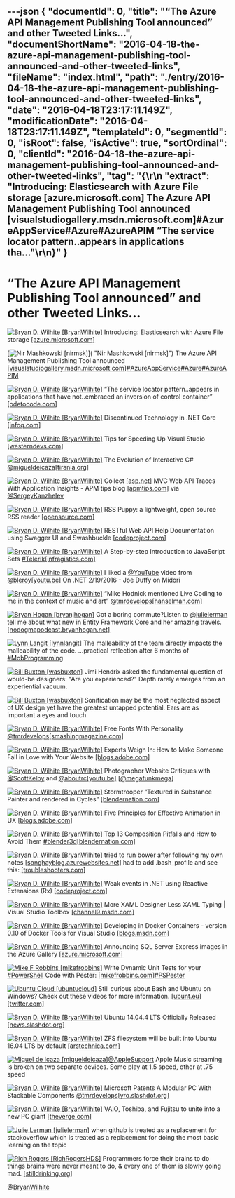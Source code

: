 ---json
{
  "documentId": 0,
  "title": "“The Azure API Management Publishing Tool announced” and other Tweeted Links…",
  "documentShortName": "2016-04-18-the-azure-api-management-publishing-tool-announced-and-other-tweeted-links",
  "fileName": "index.html",
  "path": "./entry/2016-04-18-the-azure-api-management-publishing-tool-announced-and-other-tweeted-links",
  "date": "2016-04-18T23:17:11.149Z",
  "modificationDate": "2016-04-18T23:17:11.149Z",
  "templateId": 0,
  "segmentId": 0,
  "isRoot": false,
  "isActive": true,
  "sortOrdinal": 0,
  "clientId": "2016-04-18-the-azure-api-management-publishing-tool-announced-and-other-tweeted-links",
  "tag": "{\r\n  \"extract\": \"Introducing: Elasticsearch with Azure File storage [azure.microsoft.com] The Azure API Management Publishing Tool announced [visualstudiogallery.msdn.microsoft.com]#AzureAppService#Azure#AzureAPIM “The service locator pattern..appears in applications tha...\"\r\n}"
}
---

# “The Azure API Management Publishing Tool announced” and other Tweeted Links…

[<img alt="Bryan D. Wilhite [BryanWilhite]" src="https://songhay.blob.core.windows.net/shared-social-twitter/BryanWilhite.jpeg">](http://songhayblog.azurewebsites.net/ "Bryan D. Wilhite [BryanWilhite]") Introducing: Elasticsearch with Azure File storage [[azure.microsoft.com]](https://azure.microsoft.com/en-us/blog/introducing-elasticsearch-with-azure-file-storage/)

[<img alt="Nir Mashkowski [nirmsk]" src="https://songhay.blob.core.windows.net/shared-social-twitter/nirmsk.jpeg">]( "Nir Mashkowski [nirmsk]") The Azure API Management Publishing Tool announced [[visualstudiogallery.msdn.microsoft.com]](https://visualstudiogallery.msdn.microsoft.com/5e42ad0b-3549-4aba-8234-44c24896bd6e)[#AzureAppService](http://twitter.com/search?q=%23AzureAppService)[#Azure](http://twitter.com/search?q=%23Azure)[#AzureAPIM](http://twitter.com/search?q=%23AzureAPIM)

[<img alt="Bryan D. Wilhite [BryanWilhite]" src="https://songhay.blob.core.windows.net/shared-social-twitter/BryanWilhite.jpeg">](http://songhayblog.azurewebsites.net/ "Bryan D. Wilhite [BryanWilhite]") “The service locator pattern..appears in applications that have not..embraced an inversion of control container” [[odetocode.com]](http://odetocode.com/blogs/scott/archive/2016/02/18/avoiding-the-service-locator-pattern-in-asp-net-core.aspx)

[<img alt="Bryan D. Wilhite [BryanWilhite]" src="https://songhay.blob.core.windows.net/shared-social-twitter/BryanWilhite.jpeg">](http://songhayblog.azurewebsites.net/ "Bryan D. Wilhite [BryanWilhite]") Discontinued Technology in .NET Core [[infoq.com]](http://www.infoq.com/news/2016/02/Core-Discontinued)

[<img alt="Bryan D. Wilhite [BryanWilhite]" src="https://songhay.blob.core.windows.net/shared-social-twitter/BryanWilhite.jpeg">](http://songhayblog.azurewebsites.net/ "Bryan D. Wilhite [BryanWilhite]") Tips for Speeding Up Visual Studio [[westerndevs.com]](http://www.westerndevs.com/Development/Tips-for-Speeding-Up-Visual-Studio/)

[<img alt="Bryan D. Wilhite [BryanWilhite]" src="https://songhay.blob.core.windows.net/shared-social-twitter/BryanWilhite.jpeg">](http://songhayblog.azurewebsites.net/ "Bryan D. Wilhite [BryanWilhite]") The Evolution of Interactive C# [@migueldeicaza](http://twitter.com/migueldeicaza)[[tirania.org]](http://tirania.org/blog/archive/2016/Feb-17.html)

[<img alt="Bryan D. Wilhite [BryanWilhite]" src="https://songhay.blob.core.windows.net/shared-social-twitter/BryanWilhite.jpeg">](http://songhayblog.azurewebsites.net/ "Bryan D. Wilhite [BryanWilhite]") Collect [[asp.net]](http://ASP.NET) MVC Web API Traces With Application Insights - APM tips blog [[apmtips.com]](http://apmtips.com/blog/2014/11/13/collect-asp-dot-net-mvc-web-api-traces-with-application-insights/) via [@SergeyKanzhelev](http://twitter.com/SergeyKanzhelev)

[<img alt="Bryan D. Wilhite [BryanWilhite]" src="https://songhay.blob.core.windows.net/shared-social-twitter/BryanWilhite.jpeg">](http://songhayblog.azurewebsites.net/ "Bryan D. Wilhite [BryanWilhite]") RSS Puppy: a lightweight, open source RSS reader [[opensource.com]](https://opensource.com/life/16/2/rss-puppy-lightweight-open-source-rss-reader)

[<img alt="Bryan D. Wilhite [BryanWilhite]" src="https://songhay.blob.core.windows.net/shared-social-twitter/BryanWilhite.jpeg">](http://songhayblog.azurewebsites.net/ "Bryan D. Wilhite [BryanWilhite]") RESTful Web API Help Documentation using Swagger UI and Swashbuckle [[codeproject.com]](http://www.codeproject.com/Articles/1078249/RESTful-Web-API-Help-Documentation-using-Swagger-U)

[<img alt="Bryan D. Wilhite [BryanWilhite]" src="https://songhay.blob.core.windows.net/shared-social-twitter/BryanWilhite.jpeg">](http://songhayblog.azurewebsites.net/ "Bryan D. Wilhite [BryanWilhite]") A Step-by-step Introduction to JavaScript Sets [#Telerik](http://twitter.com/search?q=%23Telerik)[[infragistics.com]](http://www.infragistics.com/community/blogs/tim_brock/archive/2016/02/12/a-step-by-step-introduction-to-javascript-sets.aspx)

[<img alt="Bryan D. Wilhite [BryanWilhite]" src="https://songhay.blob.core.windows.net/shared-social-twitter/BryanWilhite.jpeg">](http://songhayblog.azurewebsites.net/ "Bryan D. Wilhite [BryanWilhite]") I liked a [@YouTube](http://twitter.com/YouTube) video from [@bleroy](http://twitter.com/bleroy)[[youtu.be]](http://youtu.be/WuqrfuJLbgk?a) On .NET 2/19/2016 - Joe Duffy on Midori

[<img alt="Bryan D. Wilhite [BryanWilhite]" src="https://songhay.blob.core.windows.net/shared-social-twitter/BryanWilhite.jpeg">](http://songhayblog.azurewebsites.net/ "Bryan D. Wilhite [BryanWilhite]") “Mike Hodnick mentioned Live Coding to me in the context of music and art” [@tmrdevelops](http://twitter.com/tmrdevelops)[[hanselman.com]](http://www.hanselman.com/blog/TheJoyOfLiveCodingCodePenREPLsTOPLAPAliveAndMore.aspx)

[<img alt="Bryan Hogan [bryanjhogan]" src="https://songhay.blob.core.windows.net/shared-social-twitter/bryanjhogan.jpeg">](http://www.bryanhogan.net/ "Bryan Hogan [bryanjhogan]") Got a boring commute?Listen to [@julielerman](http://twitter.com/julielerman) tell me about what new in Entity Framework Core and her amazing travels. [[nodogmapodcast.bryanhogan.net]](http://nodogmapodcast.bryanhogan.net/50-julie-lerman-entity-framework-core-1/)

[<img alt="Lynn Langit [lynnlangit]" src="https://songhay.blob.core.windows.net/shared-social-twitter/lynnlangit.jpg">](http://about.me/LynnLangit "Lynn Langit [lynnlangit]") The malleability of the team directly impacts the malleability of the code. ...practical reflection after 6 months of [#MobProgramming](http://twitter.com/search?q=%23MobProgramming)

[<img alt="Bill Buxton [wasbuxton]" src="https://songhay.blob.core.windows.net/shared-social-twitter/wasbuxton.jpg">](http://www.billbuxton.com/ "Bill Buxton [wasbuxton]") Jimi Hendrix asked the fundamental question of would-be designers: "Are you experienced?" Depth rarely emerges from an experiential vacuum.

[<img alt="Bill Buxton [wasbuxton]" src="https://songhay.blob.core.windows.net/shared-social-twitter/wasbuxton.jpg">](http://www.billbuxton.com/ "Bill Buxton [wasbuxton]") Sonification may be the most neglected aspect of UX design yet have the greatest untapped potential. Ears are as important a eyes and touch.

[<img alt="Bryan D. Wilhite [BryanWilhite]" src="https://songhay.blob.core.windows.net/shared-social-twitter/BryanWilhite.jpeg">](http://songhayblog.azurewebsites.net/ "Bryan D. Wilhite [BryanWilhite]") Free Fonts With Personality [@tmrdevelops](http://twitter.com/tmrdevelops)[[smashingmagazine.com]](https://www.smashingmagazine.com/2016/02/free-fonts-with-personality/)

[<img alt="Bryan D. Wilhite [BryanWilhite]" src="https://songhay.blob.core.windows.net/shared-social-twitter/BryanWilhite.jpeg">](http://songhayblog.azurewebsites.net/ "Bryan D. Wilhite [BryanWilhite]") Experts Weigh In: How to Make Someone Fall in Love with Your Website [[blogs.adobe.com]](http://blogs.adobe.com/dreamweaver/2016/02/experts-weigh-in-how-to-make-someone-fall-in-love-with-your-website.html)

[<img alt="Bryan D. Wilhite [BryanWilhite]" src="https://songhay.blob.core.windows.net/shared-social-twitter/BryanWilhite.jpeg">](http://songhayblog.azurewebsites.net/ "Bryan D. Wilhite [BryanWilhite]") Photographer Website Critiques with [@ScottKelby](http://twitter.com/ScottKelby) and [@aboutrc](http://twitter.com/aboutrc)[[youtu.be]](https://youtu.be/Oklo21tPiug) [[@megafunkmega](http://twitter.com/megafunkmega)]

[<img alt="Bryan D. Wilhite [BryanWilhite]" src="https://songhay.blob.core.windows.net/shared-social-twitter/BryanWilhite.jpeg">](http://songhayblog.azurewebsites.net/ "Bryan D. Wilhite [BryanWilhite]") Stormtrooper “Textured in Substance Painter and rendered in Cycles” [[blendernation.com]](http://www.blendernation.com/2016/02/16/image-stormtrooper/)

[<img alt="Bryan D. Wilhite [BryanWilhite]" src="https://songhay.blob.core.windows.net/shared-social-twitter/BryanWilhite.jpeg">](http://songhayblog.azurewebsites.net/ "Bryan D. Wilhite [BryanWilhite]") Five Principles for Effective Animation in UX [[blogs.adobe.com]](http://blogs.adobe.com/dreamweaver/2016/02/five-principles-for-effective-animation-in-ux.html)

[<img alt="Bryan D. Wilhite [BryanWilhite]" src="https://songhay.blob.core.windows.net/shared-social-twitter/BryanWilhite.jpeg">](http://songhayblog.azurewebsites.net/ "Bryan D. Wilhite [BryanWilhite]") Top 13 Composition Pitfalls and How to Avoid Them [#blender3d](http://twitter.com/search?q=%23blender3d)[[blendernation.com]](http://www.blendernation.com/2016/02/17/top-13-composition-pitfalls-avoid/)

[<img alt="Bryan D. Wilhite [BryanWilhite]" src="https://songhay.blob.core.windows.net/shared-social-twitter/BryanWilhite.jpeg">](http://songhayblog.azurewebsites.net/ "Bryan D. Wilhite [BryanWilhite]") tried to run bower after following my own notes [[songhayblog.azurewebsites.net]](http://songhayblog.azurewebsites.net/#/entry/introducing-node-modules-and-bower-components-to-visual-studio-2013) had to add .bash_profile and see this: [[troubleshooters.com]](http://www.troubleshooters.com/linux/prepostpath.htm)

[<img alt="Bryan D. Wilhite [BryanWilhite]" src="https://songhay.blob.core.windows.net/shared-social-twitter/BryanWilhite.jpeg">](http://songhayblog.azurewebsites.net/ "Bryan D. Wilhite [BryanWilhite]") Weak events in .NET using Reactive Extensions (Rx) [[codeproject.com]](http://www.codeproject.com/Tips/1078183/Weak-events-in-NET-using-Reactive-Extensions-Rx)

[<img alt="Bryan D. Wilhite [BryanWilhite]" src="https://songhay.blob.core.windows.net/shared-social-twitter/BryanWilhite.jpeg">](http://songhayblog.azurewebsites.net/ "Bryan D. Wilhite [BryanWilhite]") More XAML Designer Less XAML Typing | Visual Studio Toolbox [[channel9.msdn.com]](https://channel9.msdn.com/Shows/Visual-Studio-Toolbox/More-XAML-Designer-Less-XAML-Typing)

[<img alt="Bryan D. Wilhite [BryanWilhite]" src="https://songhay.blob.core.windows.net/shared-social-twitter/BryanWilhite.jpeg">](http://songhayblog.azurewebsites.net/ "Bryan D. Wilhite [BryanWilhite]") Developing in Docker Containers - version 0.10 of Docker Tools for Visual Studio [[blogs.msdn.com]](http://blogs.msdn.com/b/stevelasker/archive/2016/02/18/f5-developing-in-docker-containers-version-0-10-of-docker-tools-for-visual-studio.aspx)

[<img alt="Bryan D. Wilhite [BryanWilhite]" src="https://songhay.blob.core.windows.net/shared-social-twitter/BryanWilhite.jpeg">](http://songhayblog.azurewebsites.net/ "Bryan D. Wilhite [BryanWilhite]") Announcing SQL Server Express images in the Azure Gallery [[azure.microsoft.com]](https://azure.microsoft.com/en-us/blog/announcing-sql-server-express-images-in-the-azure-gallery/)

[<img alt="Mike F Robbins [mikefrobbins]" src="https://songhay.blob.core.windows.net/shared-social-twitter/mikefrobbins.jpeg">](http://mikefrobbins.com/ "Mike F Robbins [mikefrobbins]") Write Dynamic Unit Tests for your [#PowerShell](http://twitter.com/search?q=%23PowerShell) Code with Pester: [[mikefrobbins.com]](http://mikefrobbins.com/2016/04/14/write-dynamic-unit-tests-for-your-powershell-code-with-pester/)[#PSPester](http://twitter.com/search?q=%23PSPester)

[<img alt="Ubuntu Cloud [ubuntucloud]" src="https://songhay.blob.core.windows.net/shared-social-twitter/ubuntucloud.png">](http://cloud.ubuntu.com/ "Ubuntu Cloud [ubuntucloud]") Still curious about Bash and Ubuntu on Windows? Check out these videos for more information. [[ubunt.eu]](http://ubunt.eu/vfFZuF)[[twitter.com]](http://twitter.com/ubuntucloud/status/719133142234370049/photo/1)

[<img alt="Bryan D. Wilhite [BryanWilhite]" src="https://songhay.blob.core.windows.net/shared-social-twitter/BryanWilhite.jpeg">](http://songhayblog.azurewebsites.net/ "Bryan D. Wilhite [BryanWilhite]") Ubuntu 14.04.4 LTS Officially Released [[news.slashdot.org]](http://news.slashdot.org/story/16/02/18/2226254/ubuntu-14044-lts-officially-released?utm_source=feedly1.0mainlinkanon&utm_medium=feed)

[<img alt="Bryan D. Wilhite [BryanWilhite]" src="https://songhay.blob.core.windows.net/shared-social-twitter/BryanWilhite.jpeg">](http://songhayblog.azurewebsites.net/ "Bryan D. Wilhite [BryanWilhite]") ZFS filesystem will be built into Ubuntu 16.04 LTS by default [[arstechnica.com]](http://arstechnica.com/gadgets/2016/02/zfs-filesystem-will-be-built-into-ubuntu-16-04-lts-by-default/)

[<img alt="Miguel de Icaza [migueldeicaza]" src="https://songhay.blob.core.windows.net/shared-social-twitter/migueldeicaza.png">](http://tirania.org/blog "Miguel de Icaza [migueldeicaza]")[@AppleSupport](http://twitter.com/AppleSupport) Apple Music streaming is broken on two separate devices. Some play at 1.5 speed, other at .75 speed

[<img alt="Bryan D. Wilhite [BryanWilhite]" src="https://songhay.blob.core.windows.net/shared-social-twitter/BryanWilhite.jpeg">](http://songhayblog.azurewebsites.net/ "Bryan D. Wilhite [BryanWilhite]") Microsoft Patents A Modular PC With Stackable Components [@tmrdevelops](http://twitter.com/tmrdevelops)[[yro.slashdot.org]](http://yro.slashdot.org/story/16/02/14/1851219/microsoft-patents-a-modular-pc-with-stackable-components?utm_source=feedly1.0mainlinkanon&utm_medium=feed)

[<img alt="Bryan D. Wilhite [BryanWilhite]" src="https://songhay.blob.core.windows.net/shared-social-twitter/BryanWilhite.jpeg">](http://songhayblog.azurewebsites.net/ "Bryan D. Wilhite [BryanWilhite]") VAIO, Toshiba, and Fujitsu to unite into a new PC giant [[theverge.com]](http://www.theverge.com/2016/2/16/11014472/vaio-fujitsu-toshiba-japanese-pc-giant)

[<img alt="Julie Lerman [julielerman]" src="https://songhay.blob.core.windows.net/shared-social-twitter/julielerman.jpeg">](http://www.thedatafarm.com/blog "Julie Lerman [julielerman]") when github is treated as a replacement for stackoverflow which is treated as a replacement for doing the most basic learning on the topic

[<img alt="Rich Rogers [RichRogersHDS]" src="https://songhay.blob.core.windows.net/shared-social-twitter/RichRogersHDS.jpg">](https://www.linkedin.com/in/richrogers "Rich Rogers [RichRogersHDS]") Programmers force their brains to do things brains were never meant to do, & every one of them is slowly going mad. [[stilldrinking.org]](http://www.stilldrinking.org/programming-sucks)

@[BryanWilhite](https://twitter.com/BryanWilhite)
